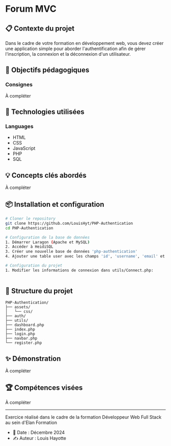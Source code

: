 # Forum MVC

## 📋 Contexte du projet
Dans le cadre de votre formation en développement web, vous devez créer une application simple pour aborder l'authentification afin de gérer l'inscription, la connexion et la déconnexion d'un utilisateur.

## 🎯 Objectifs pédagogiques
### Consignes
À compléter


## 🔧 Technologies utilisées
### Languages
- HTML
- CSS
- JavaScript
- PHP
- SQL

## 💡 Concepts clés abordés
À compléter


## 📦 Installation et configuration
```bash
# Cloner le repository
git clone https://github.com/LouisHyt/PHP-Authentication
cd PHP-Authentication

# Configuration de la base de données
1. Démarrer Laragon (Apache et MySQL)
2. Accéder à HeidiSQL
3. Créer une nouvelle base de données 'php-authentication'
4. Ajouter une table user avec les champs 'id', 'username', 'email' et 'password'

# Configuration du projet
1. Modifier les informations de connexion dans utils/Connect.php:
   
```

## 🚀 Structure du projet
```
PHP-Authentication/
├── assets/
│   └── css/                   
├── auth/                  
├── utils/                        
├── dashboard.php                
├── index.php                
├── login.php               
├── navbar.php                                              
└── register.php                 
```

## ✨ Démonstration
À compléter

## 🏆 Compétences visées
À compléter

---
Exercice réalisé dans le cadre de la formation Développeur Web Full Stack au sein d'Elan Formation
- 📅 Date : Décembre 2024
- ✍️ Auteur : Louis Hayotte

